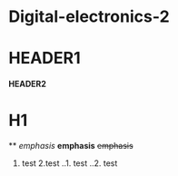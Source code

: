 # Digital-electronics-2

# HEADER1
#### HEADER2

H1
======

** *emphasis* **emphasis**  ~~emphasis~~

1. test
2.test
..1. test
..2. test
